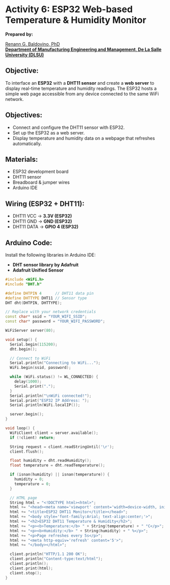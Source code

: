 # Activity 6: ESP32 Web-based Temperature & Humidity Monitor

**Prepared by:**  

[Renann G. Baldovino, PhD](https://www.dlsu.edu.ph/colleges/gcoe/academic-departments/manufacturing-engineering-management/faculty-profile/renann-baldovino/)  
**[Department of Manufacturing Engineering and Management, De La Salle University (DLSU)](https://www.dlsu.edu.ph/colleges/gcoe/academic-departments/manufacturing-engineering-management/)**  

## Objective:  
To interface an **ESP32** with a **DHT11 sensor** and create a **web server** to display real-time temperature and humidity readings. The ESP32 hosts a simple web page accessible from any device connected to the same WiFi network.  

## Objectives:  
- Connect and configure the DHT11 sensor with ESP32.  
- Set up the ESP32 as a web server.  
- Display temperature and humidity data on a webpage that refreshes automatically.  

## Materials:  
- ESP32 development board  
- DHT11 sensor  
- Breadboard & jumper wires  
- Arduino IDE  

## Wiring (ESP32 + DHT11):  
- DHT11 VCC → **3.3V (ESP32)**  
- DHT11 GND → **GND (ESP32)**  
- DHT11 DATA → **GPIO 4 (ESP32)**  

## Arduino Code:
Install the following libraries in Arduino IDE:  
- **DHT sensor library by Adafruit**  
- **Adafruit Unified Sensor**  

```cpp
#include <WiFi.h>
#include "DHT.h"

#define DHTPIN 4      // DHT11 data pin
#define DHTTYPE DHT11 // Sensor type
DHT dht(DHTPIN, DHTTYPE);

// Replace with your network credentials
const char* ssid = "YOUR_WIFI_SSID";
const char* password = "YOUR_WIFI_PASSWORD";

WiFiServer server(80);

void setup() {
  Serial.begin(115200);
  dht.begin();

  // Connect to WiFi
  Serial.println("Connecting to WiFi...");
  WiFi.begin(ssid, password);

  while (WiFi.status() != WL_CONNECTED) {
    delay(1000);
    Serial.print(".");
  }
  Serial.println("\nWiFi connected!");
  Serial.print("ESP32 IP Address: ");
  Serial.println(WiFi.localIP());

  server.begin();
}

void loop() {
  WiFiClient client = server.available();
  if (!client) return;

  String request = client.readStringUntil('\r');
  client.flush();

  float humidity = dht.readHumidity();
  float temperature = dht.readTemperature();

  if (isnan(humidity) || isnan(temperature)) {
    humidity = 0;
    temperature = 0;
  }

  // HTML page
  String html = "<!DOCTYPE html><html>";
  html += "<head><meta name='viewport' content='width=device-width, initial-scale=1.0'>";
  html += "<title>ESP32 DHT11 Monitor</title></head>";
  html += "<body style='font-family:Arial; text-align:center;'>";
  html += "<h2>ESP32 DHT11 Temperature & Humidity</h2>";
  html += "<p><b>Temperature:</b> " + String(temperature) + " °C</p>";
  html += "<p><b>Humidity:</b> " + String(humidity) + " %</p>";
  html += "<p>Page refreshes every 5s</p>";
  html += "<meta http-equiv='refresh' content='5'>";
  html += "</body></html>";

  client.println("HTTP/1.1 200 OK");
  client.println("Content-type:text/html");
  client.println();
  client.print(html);
  client.stop();
}
